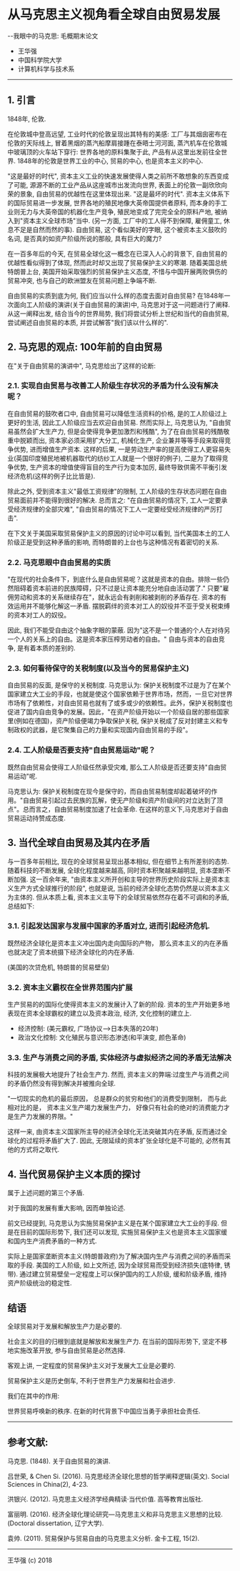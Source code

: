 # 从马克思主义视角看全球自由贸易发展

--我眼中的马克思: 毛概期末论文

* 王华强
* 中国科学院大学
* 计算机科学与技术系

***

## 1. 引言

1848年, 伦敦. 

在伦敦城中登高远望, 工业时代的伦敦呈现出其特有的美感: 工厂与其烟囱密布在伦敦的天际线上, 冒着黑烟的蒸汽船摩肩接踵在泰晤士河河面, 蒸汽机车在伦敦城中玻璃顶的火车站下穿行: 世界各地的原料集聚于此, 产品有从这里出发前往全世界. 1848年的伦敦是世界工业的中心, 贸易的中心, 也是资本主义的中心. 

"这是最好的时代", 资本主义工业的快速发展使得人类之前所不敢想象的东西变成了可能, 源源不断的工业产品从这座城市出发流向世界, 表面上的伦敦一副欣欣向荣的景象, 自由贸易的优越性在这里体现出来. "这是最坏的时代". 资本主义体系下的国际贸易进一步发展, 世界各地的殖民地像大英帝国提供者原料, 而本身的手工业则无力与大英帝国的机器化生产竞争, 殖民地变成了完完全全的原料产地, 被纳入到"资本主义全球市场"当中. (另一方面, 工厂中的工人得不到保障, 雇佣童工, 休息不足是自然而然的事). 自由贸易, 这个看似美好的字眼, 这个被资本主义鼓吹的名词, 是否真的如资产阶级所说的那般, 具有巨大的魔力?

在一百多年后的今天, 在贸易全球化这一概念在已深入人心的背景下, 自由贸易的优越性看似得到了体现, 然而此时却又出现了贸易保护主义的寒潮. 随着美国总统特朗普上台, 美国开始采取强烈的贸易保护主义态度, 不惜与中国开展两败俱伤的贸易冲突, 也与自己的欧洲盟友在贸易问题上争端不断.

自由贸易的实质到底为何, 我们应当以什么样的态度去面对自由贸易? 在1848年一次面向工人阶级的演讲(关于自由贸易的演讲)中, 马克思对于这一问题进行了阐释. 从这一阐释出发, 结合当今的世界局势, 我们将尝试分析上世纪和当代的自由贸易, 尝试阐述自由贸易的本质, 并尝试解答"我们该以什么样的".

## 2. 马克思的观点: 100年前的自由贸易

在"关于自由贸易的演讲中", 马克思给出了这样的论断:

### 2.1. 实现自由贸易与改善工人阶级生存状况的矛盾为什么没有解决呢？

在自由贸易的鼓吹者口中, 自由贸易可以降低生活资料的价格, 是的工人阶级过上更好的生活, 因此工人阶级应当去欢迎自由贸易. 然而实际上, 马克思认为, "自由贸易虽然会扩大生产力, 但是会使得竞争更加激烈和残酷", 为了在自由贸易的残酷敬重中脱颖而出, 资本家必须采用扩大分工, 机械化生产, 企业兼并等等手段来取得竞争优势, 进而增值生产资本. 这样的后果, 一是劳动生产率的提高使得工人更容易失业(英国印度殖民地被机器取代的纺纱工人就是一个很好的例子), 二是为了取得竞争优势, 生产资本的增值使得盲目的生产行为变本加厉, 最终导致供需不平衡引发经济危机(这样的例子比比皆是). 

除此之外, 受到资本主义"最低工资规律"的限制, 工人阶级的生存状态问题在自由贸易面前并不能得到很好的解决. 总而言之: "在自由贸易的情况下, 工人一定要承受经济规律的全部灾难", "自由贸易的情况下工人一定要经受经济规律的严厉打击".

在下文关于美国采取贸易保护主义的原因的讨论中可以看到, 当代美国本土的工人阶级正是受到这种矛盾的影响, 而特朗普的上台也与这种情况有着密切的关系.

### 2.2. 马克思眼中自由贸易的实质

"在现代的社会条件下，到底什么是自由贸易呢？这就是资本的自由。排除一些仍然阻碍着资本前进的民族障碍，只不过是让资本能充分地自由活动罢了." 只要"雇佣劳动和资本的关系继续存在"，就永远会有剥削和被剥削的矛盾存在. 资本的有效运用并不能够化解这一矛盾. 摆脱羁绊的资本对工人的奴役并不亚于受关税束缚的资本对工人的奴役。

因此, 我们不能受自由这个抽象字眼的蒙蔽. 因为"这不是一个普通的个人在对待另一个人的关系上的自由。这是资本家压榨劳动者的自由。" 自由与资本的自由竞争, 是有着本质的差别的.

### 2.3. 如何看待保守的关税制度(以及当今的贸易保护主义)

自由贸易的反面, 是保守的关税制度. 马克思认为: 保护关税制度不过是为了在某个国家建立大工业的手段，也就是使这个国家依赖于世界市场，然而，一旦它对世界市场有了依赖性，对自由贸易也就有了或多或少的依赖性。此外，保护关税制度也促进了国内自由竞争的发展。因此，"在资产阶级开始以一个阶级自居的那些国家里(例如在德国)，资产阶级便竭力争取保护关税, 保护关税成了反对封建主义和专制政权的武器，是它聚集自己的力量和实现国内自由贸易的手段"。

### 2.4. 工人阶级是否要支持"自由贸易运动"呢？

既然自由贸易会使得工人阶级任然承受灾难, 那么工人阶级是否还要支持"自由贸易运动"呢. 

马克思认为: 保护关税制度在现今是保守的，而自由贸易制度却起着破坏的作用。"自由贸易引起过去民族的瓦解，使无产阶级和资产阶级间的对立达到了顶点"。总而言之，自由贸易制度加速了社会革命. 在这样的意义下,马克思对于自由贸易运动持赞成态度.

## 3. 当代全球自由贸易及其内在矛盾

与一百多年前相比, 现在的全球贸易呈现出基本相似, 但在细节上有所差别的态势. 随着科技的不断发展, 全球化程度越来越高, 同时资本积聚越来越明显, 资本垄断不断加强. 这一百余年来, "由资本主义所开创和主导的世界历史阶段实际上是资本主义生产方式全球推行的阶段", 也就是说, 当前的经济全球化态势仍然是以资本主义为主体的. 但从本质上看, 资本主义主导下的全球贸易依然存在着不可调和的矛盾, 总结如下:

### 3.1. 引起发达国家与发展中国家的矛盾对立, 进而引起经济危机.

既然经济全球化是资本主义冲出国内走向国际的产物， 那么资本主义的内在矛盾也就决定了资本统摄下经济全球化的内在矛盾. 

(美国的次贷危机, 特朗普的贸易壁垒)

### 3.2. 资本主义霸权在全世界范围内扩展

生产贸易的的国际化使得资本主义的发展计入了新的阶段. 资本的生产开始更多地表现在资本全球霸权的建立以及资本政治, 经济, 文化控制的建立上.

<!-- 生产的国际化使资本的扩张改变了原有的方式， 更加强了资本在全球范围内霸权的确立和对全球经济、政治和文化空间的殖民。在此背景下， 资本的生产不再仅仅表现为空间范围内的自由流动， 而在更多意义上表现出少数发达资本主义国家与国际垄断资本实现其全球霸权的中心化过程， -->

* 经济控制: (美元霸权, 广场协议-->日本失落的20年)
* 政治文化控制: 文化殖民与意识形态渗透(和平演变, 颜色革命)

<!-- 实现霸权的方式更为多样化 -->

### 3.3. 生产与消费之间的矛盾, 实体经济与虚拟经济之间的矛盾无法解决 

科技的发展极大地提升了社会生产力. 然而, 资本主义的弊端:过度生产与消费之间的矛盾仍然没有得到解决并被推向全球. 

"一切现实的危机的最后原因， 总是群众的贫穷和他们的消费受到限制， 而与此相对比的是， 资本主义生产竭力发展生产力， 好像只有社会的绝对的消费能力才是生产力发展的界限。"

这样一来, 由资本主义国家所主导的经济全球化无法突破其内在矛盾, 反而通过全球化的过程将矛盾扩大了. 因此, 无限延续的资本扩张全球化是不可能的, 必然有其他的方式将之取代.

<!-- 由此， 资本主义国家主导的经济全球化难以摆脱资本主义基本矛盾这一历史规定的内在限制， 反而使它在全球性的时空格局中更为激化。在这个意义上， 旨在实现资本无限扩张的经济全球化进程， 是不可持续的历史发展阶段， 将进一步确证资本主义及其制度形态灭亡的必然性. -->

## 4. 当代贸易保护主义本质的探讨

属于上述问题的第三个矛盾.

对于我国的发展有重大影响, 因而单独论述.

前文已经提到, 马克思认为实施贸易保护主义是在某个国家建立大工业的手段. 但是在目前的国际形势下, 我们还可以发现, 实施贸易保护主义也是资本主义国家缓和国内生产消费矛盾的一种方式.

实际上是国家垄断资本主义(特朗普政府)为了解决国内生产与消费之间的矛盾而采取的手段. 美国的工人阶级, 如上文所述, 因为全球贸易而受到经济损失(底特律, 锈带). 通过建立贸易壁垒一定程度上可以保护国内的工人阶级, 缓和阶级矛盾, 维持资产阶级统治的稳定性.

## 结语


全球贸易对于发展和解放生产力是必要的.

社会主义的目的归根到底就是解放和发展生产力. 在当前的国际形势下, 坚定不移地实施改革开放, 参与自由贸易是必然选择.

客观上讲, 一定程度的贸易保护主义对于发展大工业是必要的.

贸易保护主义是历史倒车, 不利于世界生产力发展和社会进步.

我们在其中的作用:

世界贸易呼唤新的秩序. 在新的时代背景下中国应当勇于承担社会责任.

***

## 参考文献:

马克思. (1848). 关于自由贸易的演讲.

吕世荣, & Chen Si. (2016). 马克思经济全球化思想的哲学阐释逻辑(英文). Social Sciences in China(2), 4-23.

洪银兴. (2012). 马克思主义经济学经典精读·当代价值. 高等教育出版社.

富丽明. (2016). 经济全球化理论研究—马克思主义和非马克思主义思想的比较. (Doctoral dissertation, 辽宁大学).

袁帅. (2011). 贸易保护与贸易自由的马克思主义分析. 金卡工程, 15(2).

<!-- http://news.sina.com.cn/o/2018-04-08/doc-ifyteqtq5906339.shtml

http://kreader.cnki.net/Kreader/CatalogViewPage.aspx?dbCode=cdmd&filename=1017005249.nh&tablename=CDFDLAST2017&compose=&first=1&uid=WEEvREcwSlJHSldRa1FhdXNXa0hIUUVKL3ltWGx2dk9oNVZJNDFYazk2MD0=$9A4hF_YAuvQ5obgVAqNKPCYcEjKensW4ggI8Fm4gTkoUKaID8j8gFw!!

http://lf.lnu.edu.cn/detail.jsp?id=51215

 -->

*** 
王华强 (c) 2018